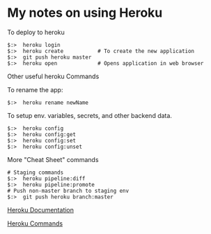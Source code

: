 # My notes on using Heroku

To deploy to heroku

~~~ shell
$:>  heroku login
$:>  heroku create           # To create the new application
$:>  git push heroku master
$:>  heroku open             # Opens application in web browser
~~~

Other useful heroku Commands

To rename the app:

~~~ shell
$:>  heroku rename newName
~~~

To setup env. variables, secrets, and other backend data.

~~~ shell
$:>  heroku config
$:>  heroku config:get
$:>  heroku config:set
$:>  heroku config:unset
~~~

More "Cheat Sheet" commands

~~~ shell
# Staging commands
$:>  heroku pipeline:diff
$:>  heroku pipeline:promote
# Push non-master branch to staging env
$:>  git push heroku branch:master 
~~~~

[Heroku Documentation](http://devcenter.heroku.com/)

[Heroku Commands](http://devcenter.heroku.com/heroku-command)